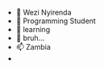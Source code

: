 - 👋 Wezi Nyirenda
- 👀 Programming Student
- 🌱 learning
- 💞️ bruh...
- 📫 Zambia
- 

<!---
BrotherW321/BrotherW321 is a ✨ special ✨ repository because its `README.md` (this file) appears on your GitHub profile.
You can click the Preview link to take a look at your changes.
--->
